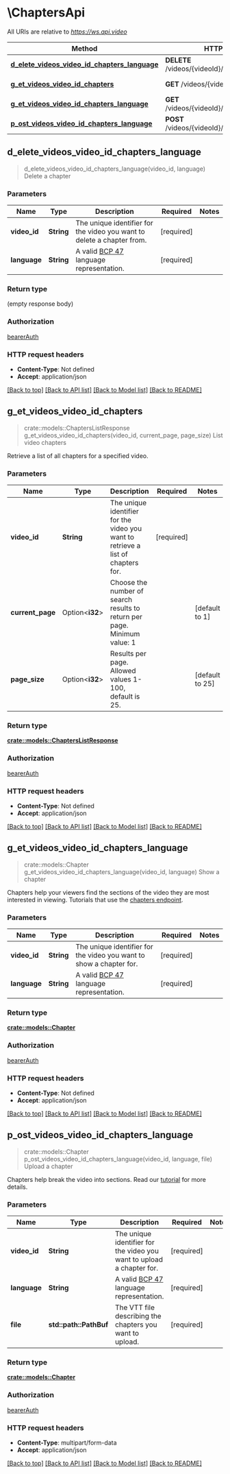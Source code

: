 # \ChaptersApi

All URIs are relative to *https://ws.api.video*

Method | HTTP request | Description
------------- | ------------- | -------------
[**d_elete_videos_video_id_chapters_language**](ChaptersApi.md#d_elete_videos_video_id_chapters_language) | **DELETE** /videos/{videoId}/chapters/{language} | Delete a chapter
[**g_et_videos_video_id_chapters**](ChaptersApi.md#g_et_videos_video_id_chapters) | **GET** /videos/{videoId}/chapters | List video chapters
[**g_et_videos_video_id_chapters_language**](ChaptersApi.md#g_et_videos_video_id_chapters_language) | **GET** /videos/{videoId}/chapters/{language} | Show a chapter
[**p_ost_videos_video_id_chapters_language**](ChaptersApi.md#p_ost_videos_video_id_chapters_language) | **POST** /videos/{videoId}/chapters/{language} | Upload a chapter



## d_elete_videos_video_id_chapters_language

> d_elete_videos_video_id_chapters_language(video_id, language)
Delete a chapter

### Parameters


Name | Type | Description  | Required | Notes
------------- | ------------- | ------------- | ------------- | -------------
**video_id** | **String** | The unique identifier for the video you want to delete a chapter from.  | [required] |
**language** | **String** | A valid [BCP 47](https://github.com/libyal/libfwnt/wiki/Language-Code-identifiers) language representation. | [required] |

### Return type

 (empty response body)

### Authorization

[bearerAuth](../README.md#bearerAuth)

### HTTP request headers

- **Content-Type**: Not defined
- **Accept**: application/json

[[Back to top]](#) [[Back to API list]](../README.md#documentation-for-api-endpoints) [[Back to Model list]](../README.md#documentation-for-models) [[Back to README]](../README.md)


## g_et_videos_video_id_chapters

> crate::models::ChaptersListResponse g_et_videos_video_id_chapters(video_id, current_page, page_size)
List video chapters

Retrieve a list of all chapters for a specified video.

### Parameters


Name | Type | Description  | Required | Notes
------------- | ------------- | ------------- | ------------- | -------------
**video_id** | **String** | The unique identifier for the video you want to retrieve a list of chapters for. | [required] |
**current_page** | Option<**i32**> | Choose the number of search results to return per page. Minimum value: 1 |  |[default to 1]
**page_size** | Option<**i32**> | Results per page. Allowed values 1-100, default is 25. |  |[default to 25]

### Return type

[**crate::models::ChaptersListResponse**](chapters-list-response.md)

### Authorization

[bearerAuth](../README.md#bearerAuth)

### HTTP request headers

- **Content-Type**: Not defined
- **Accept**: application/json

[[Back to top]](#) [[Back to API list]](../README.md#documentation-for-api-endpoints) [[Back to Model list]](../README.md#documentation-for-models) [[Back to README]](../README.md)


## g_et_videos_video_id_chapters_language

> crate::models::Chapter g_et_videos_video_id_chapters_language(video_id, language)
Show a chapter

Chapters help your viewers find the sections of the video they are most interested in viewing. Tutorials that use the [chapters endpoint](https://api.video/blog/endpoints/chapters).

### Parameters


Name | Type | Description  | Required | Notes
------------- | ------------- | ------------- | ------------- | -------------
**video_id** | **String** | The unique identifier for the video you want to show a chapter for. | [required] |
**language** | **String** | A valid [BCP 47](https://github.com/libyal/libfwnt/wiki/Language-Code-identifiers) language representation. | [required] |

### Return type

[**crate::models::Chapter**](chapter.md)

### Authorization

[bearerAuth](../README.md#bearerAuth)

### HTTP request headers

- **Content-Type**: Not defined
- **Accept**: application/json

[[Back to top]](#) [[Back to API list]](../README.md#documentation-for-api-endpoints) [[Back to Model list]](../README.md#documentation-for-models) [[Back to README]](../README.md)


## p_ost_videos_video_id_chapters_language

> crate::models::Chapter p_ost_videos_video_id_chapters_language(video_id, language, file)
Upload a chapter

Chapters help break the video into sections. Read our [tutorial](https://api.video/blog/tutorials/adding-chapters-to-your-videos) for more details.

### Parameters


Name | Type | Description  | Required | Notes
------------- | ------------- | ------------- | ------------- | -------------
**video_id** | **String** | The unique identifier for the video you want to upload a chapter for. | [required] |
**language** | **String** | A valid [BCP 47](https://github.com/libyal/libfwnt/wiki/Language-Code-identifiers) language representation. | [required] |
**file** | **std::path::PathBuf** | The VTT file describing the chapters you want to upload. | [required] |

### Return type

[**crate::models::Chapter**](chapter.md)

### Authorization

[bearerAuth](../README.md#bearerAuth)

### HTTP request headers

- **Content-Type**: multipart/form-data
- **Accept**: application/json

[[Back to top]](#) [[Back to API list]](../README.md#documentation-for-api-endpoints) [[Back to Model list]](../README.md#documentation-for-models) [[Back to README]](../README.md)

